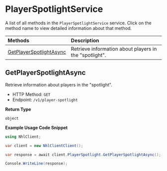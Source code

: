 # PlayerSpotlightService

A list of all methods in the `PlayerSpotlightService` service. Click on the method name to view detailed information about that method.

| Methods                                             | Description                                            |
| :-------------------------------------------------- | :----------------------------------------------------- |
| [GetPlayerSpotlightAsync](#getplayerspotlightasync) | Retrieve information about players in the "spotlight". |

## GetPlayerSpotlightAsync

Retrieve information about players in the "spotlight".

- HTTP Method: `GET`
- Endpoint: `/v1/player-spotlight`

**Return Type**

`object`

**Example Usage Code Snippet**

```csharp
using NhlClient;

var client = new NhlClientClient();

var response = await client.PlayerSpotlight.GetPlayerSpotlightAsync();

Console.WriteLine(response);
```

<!-- This file was generated by liblab | https://liblab.com/ -->
